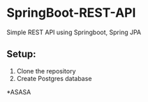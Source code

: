 # SpringBoot-REST-API
Simple REST API using Springboot, Spring JPA

## Setup:
1. Clone the repository
2. Create Postgres database

*ASASA
